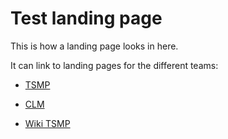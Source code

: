 # Test landing page  

This is how a landing page looks in here.

It can link to landing pages for the different teams:
- [TSMP](./team-tsmp.md)
- [CLM](./team-clm.md)

- [Wiki TSMP](https://github.com/test-dcv/.github/wiki/Team%E2%80%90TSMP)
